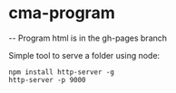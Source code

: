 # cma-program
--
Program html is in the gh-pages branch

Simple tool to serve a folder using node:

```shell
npm install http-server -g
http-server -p 9000
```
